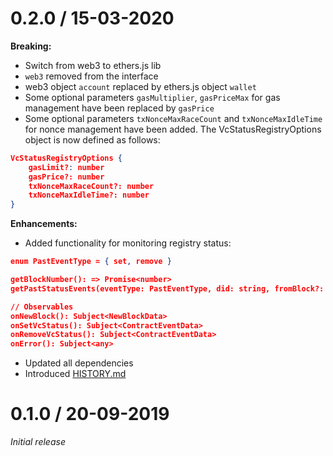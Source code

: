# 0.2.0 / 15-03-2020

**Breaking:**

- Switch from web3 to ethers.js lib
- `web3` removed from the interface
- web3 object `account` replaced by ethers.js object `wallet`
- Some optional parameters `gasMultiplier`, `gasPriceMax` for gas management have been replaced by `gasPrice`
- Some optional parameters `txNonceMaxRaceCount` and `txNonceMaxIdleTime` for nonce management have been added. The VcStatusRegistryOptions object is now defined as follows:

```json
VcStatusRegistryOptions {
    gasLimit?: number
    gasPrice?: number
    txNonceMaxRaceCount?: number
    txNonceMaxIdleTime?: number
}
```

**Enhancements:**

- Added functionality for monitoring registry status:

```json
enum PastEventType = { set, remove }

getBlockNumber(): => Promise<number>
getPastStatusEvents(eventType: PastEventType, did: string, fromBlock?: number, toBlock?: number | string): Promise<Array<ContractEventData>>

// Observables
onNewBlock(): Subject<NewBlockData>
onSetVcStatus(): Subject<ContractEventData>
onRemoveVcStatus(): Subject<ContractEventData>
onError(): Subject<any>
```

- Updated all dependencies
- Introduced [HISTORY.md](HISTORY.md)

# 0.1.0 / 20-09-2019

*Initial release*
